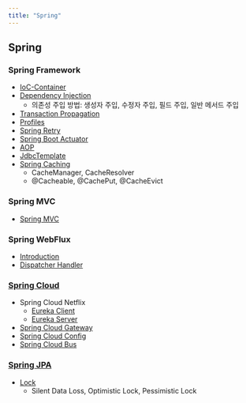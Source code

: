 ```yaml
---
title: "Spring"
---
```


## Spring

### Spring Framework

- [IoC-Container](IoC-Container)
- [Dependency Injection](DependencyInjection/DependencyInjection.md)
	- 의존성 주입 방법: 생성자 주입, 수정자 주입, 필드 주입, 일반 메서드 주입
- [Transaction Propagation](Transaction/TransactionPropagation/TransactionPropagation.md)
- [Profiles](SpringProfiles/SpringProfiles.md)
- [Spring Retry](SpringRetry/SpringRetry.md)
- [Spring Boot Actuator](SpringBootActuator/index.md)
- [AOP](AOP/AOP.md)
- [JdbcTemplate](JdbcTemplate/JdbcTemplate.md)
- [Spring Caching](Caching/SpringCaching.md)
	- CacheManager, CacheResolver
	- @Cacheable, @CachePut, @CacheEvict

### Spring MVC

- [Spring MVC](SpringMVC/index.md)

### Spring WebFlux

- [Introduction](SpringWebflux/Introduction/Introduction.md)
- [Dispatcher Handler](SpringWebflux/DispatcherHandler/DispatcherHandler.md)

### [Spring Cloud](SpringCloud/index.md)

- Spring Cloud Netflix
	- [Eureka Client](SpringCloud/SpringCloudNetflix/EurekaClient/EurekaClient.md)
	- [Eureka Server](SpringCloud/SpringCloudNetflix/EurekaServer/EurekaServer.md)
- [Spring Cloud Gateway](SpringCloud/SpringCloudGateway/SpringCloudGateway.md)
- [Spring Cloud Config](SpringCloud/SpringCloudConfig/SpringCloudConfig.md)
- [Spring Cloud Bus](SpringCloud/SpringCloudBus/SpringCloudBus.md)

### [Spring JPA](JPA/index.md)

- [Lock](JPA/Lock/Lock.md)
	- Silent Data Loss, Optimistic Lock, Pessimistic Lock 